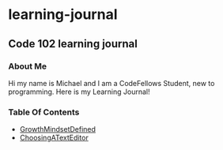 # learning-journal
## Code 102 learning journal

### About Me

Hi my name is Michael and I am a CodeFellows Student, new to programming. Here is my Learning Journal!

### Table Of Contents

- [GrowthMindsetDefined](growth-mindset-defined.md)
- [ChoosingATextEditor](choosing-a-text-editor.md)
